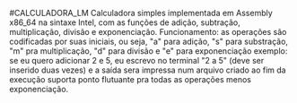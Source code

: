 #CALCULADORA_LM
Calculadora simples implementada em Assembly x86_64 na sintaxe Intel, com as funções de adição, subtração, multiplicação, divisão e exponenciação.
Funcionamento: as operações são codificadas por suas iniciais, ou seja, "a" para adição, "s" para substração, "m" pra multiplicação, "d" para divisão e "e" para exponenciação
exemplo: se eu quero adicionar 2 e 5, eu escrevo no terminal "2 a 5" (deve ser inserido duas vezes) e a saída sera impressa num arquivo criado ao fim da execução
suporta ponto flutuante pra todas as operações menos exponenciação.
